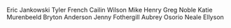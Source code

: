 Eric Jankowski
Tyler French
Cailin Wilson
Mike Henry
Greg Noble
Katie Murenbeeld
Bryton Anderson
Jenny Fothergill
Aubrey Osorio
Neale Ellyson
